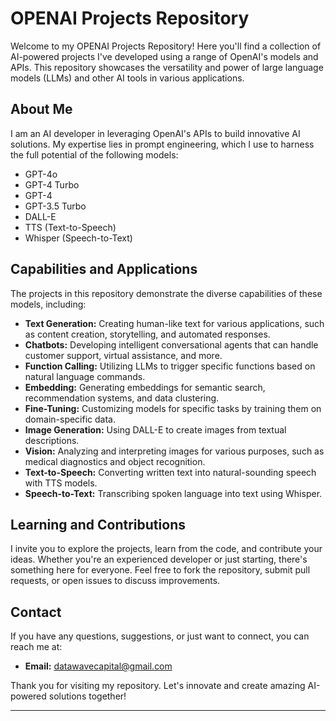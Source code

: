 # OPENAI Projects Repository

Welcome to my OPENAI Projects Repository! Here you'll find a collection of AI-powered projects I've developed using a range of OpenAI's models and APIs. 
This repository showcases the versatility and power of large language models (LLMs) and other AI tools in various applications. 

## About Me

I am an AI developer in leveraging OpenAI's APIs to build innovative AI solutions. My expertise lies in prompt engineering, 
which I use to harness the full potential of the following models:

- GPT-4o
- GPT-4 Turbo
- GPT-4
- GPT-3.5 Turbo
- DALL-E
- TTS (Text-to-Speech)
- Whisper (Speech-to-Text)

## Capabilities and Applications

The projects in this repository demonstrate the diverse capabilities of these models, including:

- **Text Generation:** Creating human-like text for various applications, such as content creation, storytelling, and automated responses.
- **Chatbots:** Developing intelligent conversational agents that can handle customer support, virtual assistance, and more.
- **Function Calling:** Utilizing LLMs to trigger specific functions based on natural language commands.
- **Embedding:** Generating embeddings for semantic search, recommendation systems, and data clustering.
- **Fine-Tuning:** Customizing models for specific tasks by training them on domain-specific data.
- **Image Generation:** Using DALL-E to create images from textual descriptions.
- **Vision:** Analyzing and interpreting images for various purposes, such as medical diagnostics and object recognition.
- **Text-to-Speech:** Converting written text into natural-sounding speech with TTS models.
- **Speech-to-Text:** Transcribing spoken language into text using Whisper.


## Learning and Contributions

I invite you to explore the projects, learn from the code, and contribute your ideas. Whether you're an experienced developer or just starting, 
there's something here for everyone. Feel free to fork the repository, submit pull requests, or open issues to discuss improvements.

## Contact

If you have any questions, suggestions, or just want to connect, you can reach me at:
- **Email:** datawavecapital@gmail.com

Thank you for visiting my repository. Let's innovate and create amazing AI-powered solutions together!

---

